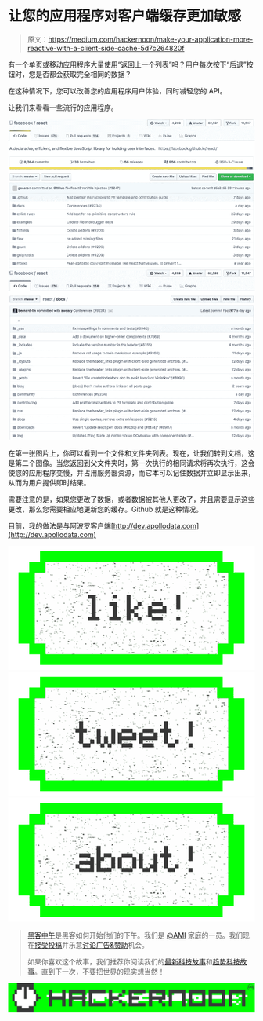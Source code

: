 # 让您的应用程序对客户端缓存更加敏感

> 原文：<https://medium.com/hackernoon/make-your-application-more-reactive-with-a-client-side-cache-5d7c264820f>

有一个单页或移动应用程序大量使用“返回上一个列表”吗？用户每次按下“后退”按钮时，您是否都会获取完全相同的数据？

在这种情况下，您可以改善您的应用程序用户体验，同时减轻您的 API。

让我们来看看一些流行的应用程序。

![](img/0dbe2314a90d95f8ea60af2b5d3c742a.png)![](img/d08911ff13186dae825ad25b5927d259.png)

在第一张图片上，你可以看到一个文件和文件夹列表。现在，让我们转到文档，这是第二个图像。当您返回到父文件夹时，第一次执行的相同请求将再次执行，这会使您的应用程序变慢，并占用服务器资源，而它本可以记住数据并立即显示出来，从而为用户提供即时结果。

需要注意的是，如果您更改了数据，或者数据被其他人更改了，并且需要显示这些更改，那么您需要相应地更新您的缓存。Github 就是这种情况。

目前，我的做法是与阿波罗客户端[http://dev.apollodata.com](http://dev.apollodata.com)

[![](img/50ef4044ecd4e250b5d50f368b775d38.png)](http://bit.ly/HackernoonFB)[![](img/979d9a46439d5aebbdcdca574e21dc81.png)](https://goo.gl/k7XYbx)[![](img/2930ba6bd2c12218fdbbf7e02c8746ff.png)](https://goo.gl/4ofytp)

> [黑客中午](http://bit.ly/Hackernoon)是黑客如何开始他们的下午。我们是 [@AMI](http://bit.ly/atAMIatAMI) 家庭的一员。我们现在[接受投稿](http://bit.ly/hackernoonsubmission)并乐意[讨论广告&赞助](mailto:partners@amipublications.com)机会。
> 
> 如果你喜欢这个故事，我们推荐你阅读我们的[最新科技故事](http://bit.ly/hackernoonlatestt)和[趋势科技故事](https://hackernoon.com/trending)。直到下一次，不要把世界的现实想当然！

![](img/be0ca55ba73a573dce11effb2ee80d56.png)
